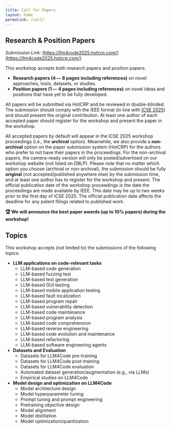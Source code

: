 ```yaml
---
title: Call for Papers
layout: home
permalink: /call/
---
```


<!-- TBA -->

## Research & Position Papers

*Submission Link:* [https://llm4code2025.hotcrp.com/](https://llm4code2025.hotcrp.com/)

This workshop accepts both research papers and position papers:

- **Research papers (4 –- 8 pages including references)** on novel approaches, tools, datasets, or studies.
- **Position papers (1 –- 4 pages including references)** on novel ideas and positions that have yet to be fully developed.

All papers will be submitted via HotCRP and be reviewed in double-blinded. The submission should comply with the IEEE format (in line with [ICSE 2025](https://conf.researchr.org/track/icse-2025/icse-2025-research-track#submission-process)) and should present the original contribution. At least one author of each accepted paper should register for the workshop and present the paper in the workshop.

All accepted papers by default will appear in the ICSE 2025 workshop proceedings (i.e., the **archival** option). Meanwhile, we also provide a **non-archival** option on the paper submission system (HotCRP) for the authors who prefer to not have their papers in the proceedings. For the non-archival papers, the camera-ready version will only be posted/advertised on our workshop website (not listed on DBLP). Please note that no matter which option you choose (archival or non-archival), the submission should be fully **original** (not accepted/published anywhere else) by the submission time, and at least one author has to register for the workshop and present. The official publication date of the workshop proceedings is the date the proceedings are made available by IEEE. This date may be up to two weeks prior to the first day of ICSE 2025. The official publication date affects the deadline for any patent filings related to published work.

**🏆 We will announce the best paper awards (up to 10% papers) during the workshop!**

## Topics

This workshop accepts (not limited to) the submissions of the following topics:

- **LLM applications on code-relevant tasks**
    - LLM-based code generation
    - LLM-based fuzzing test
    - LLM-based test generation
    - LLM-based GUI testing
    - LLM-based mobile application testing
    - LLM-based fault localization
    - LLM-based program repair
    - LLM-based vulnerability detection
    - LLM-based code maintenance
    - LLM-based program analysis
    - LLM-based code comprehension
    - LLM-based reverse engineering
    - LLM-based code evolution and maintenance
    - LLM-based refactoring
    - LLM-based software engineering agents
- **Datasets and Evaluation**
    - Datasets for LLM4Code pre-training
    - Datasets for LLM4Code post-training
    - Datasets for LLM4Code evaluation
    - Automated dataset generation/augmentation (e.g., via LLMs)
    - Empirical studies on LLM4Code
- **Model design and optimization on LLM4Code**
    - Model architecture design
    - Model hyperparameter tuning
    - Prompt tuning and prompt engineering
    - Pretraining objective design
    - Model alignment
    - Model distillation
    - Model optimization/quantization

<!-- This is the base Jekyll theme. You can find out more info about customizing your Jekyll theme, as well as basic Jekyll usage documentation at [jekyllrb.com](https://jekyllrb.com/)

You can find the source code for Minima at GitHub:
[jekyll][jekyll-organization] /
[minima](https://github.com/jekyll/minima)

You can find the source code for Jekyll at GitHub:
[jekyll][jekyll-organization] /
[jekyll](https://github.com/jekyll/jekyll)


[jekyll-organization]: https://github.com/jekyll -->
